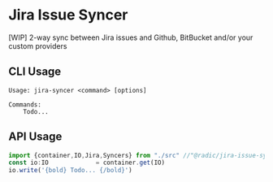 # Jira Issue Syncer
[WIP] 2-way sync between Jira issues and Github, BitBucket and/or your custom providers


## CLI Usage
```
Usage: jira-syncer <command> [options]

Commands:
    Todo...
```

## API Usage
```typescript
import {container,IO,Jira,Syncers} from "./src" //"@radic/jira-issue-syncer"
const io:IO             = container.get(IO)
io.write('{bold} Todo... {/bold}')
```